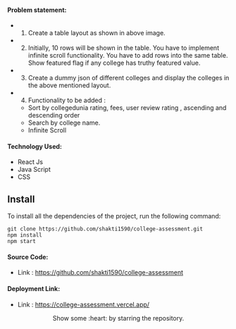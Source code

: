 #### Problem statement:
- 1. Create a table layout as shown in above image.
- 2. Initially, 10 rows will be shown in the table. You have to implement infinite scroll functionality.
You have to add rows into the same table. Show featured flag if any college has truthy featured
value.
- 3. Create a dummy json of different colleges and display the colleges in the above mentioned
layout.
- 4. Functionality to be added :
  - Sort by collegedunia rating, fees, user review rating , ascending and descending order
  - Search by college name.
  - Infinite Scroll

#### Technology Used:
 - React Js
 - Java Script
 - CSS



 ## Install

To install all the dependencies of the project, run the following command:

    git clone https://github.com/shakti1590/college-assessment.git
    npm install
    npm start


#### Source Code:
 - Link : https://github.com/shakti1590/college-assessment


#### Deployment Link:
 - Link : https://college-assessment.vercel.app/


<p align="center">
  Show some :heart: by starring the repository.
</p>
